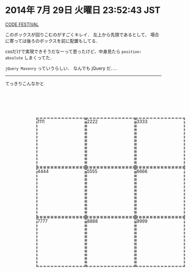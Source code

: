 2014年  7月 29日 火曜日 23:52:43 JST
===

[CODE FESTIVAL](http://recruit-jinji.jp/code_fes2014/?page=practice)

このボックスが回りこむのがすごくキレイ．
左上から先頭であるとして、
場合に寄っては後ろのボックスを前に配置もしてる．

cssだけで実現できそうだなーって思ったけど、中身見たら
`position: absolute`
しまくってた．

`jQuery Masonry` っていうらしい．
なんでも jQuery だ．．．

---

てっきりこんなかと

<head>
<style>
div.wrap {
  margin: 100px;
  width: 480px;
}
div.box {
  border: 4px dashed gray;
  display: box;
  margin: 0;
  padding: 0;
  width: 152px;
  height: 152px;
  float: left;
  transition-duration: 1s;
}
</style>
</head>
<body>
<div class="wrap">
  <div class="box" id="D1">1111</div>
  <div class="box" id="D2">2222</div>
  <div class="box" id="D3">3333</div>
  <div class="box" id="D4">4444</div>
  <div class="box" id="D5">5555</div>
  <div class="box" id="D6">6666</div>
  <div class="box" id="D7">7777</div>
  <div class="box" id="D8">8888</div>
  <div class="box" id="D9">9999</div>
</div>
<script>
var N = 9;
var xs = [];
for (i=0; i<N; ++i) {
  xs[i] = document.getElementById('D' + -~i);
}
for (i=0; i<N; ++i) {
  xs[i].onclick = function(e) {
    for (var j=0; j<N; ++j) {
      xs[j].style.width = "152px";
      xs[j].style.height = "152px";
    }
    e.target.style.width = "312px";
    e.target.style.height = "312px";
  };
}
</script>  
